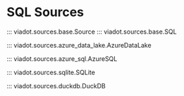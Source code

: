 # **SQL Sources**

::: viadot.sources.base.Source
::: viadot.sources.base.SQL

::: viadot.sources.azure_data_lake.AzureDataLake

::: viadot.sources.azure_sql.AzureSQL

::: viadot.sources.sqlite.SQLite

::: viadot.sources.duckdb.DuckDB

